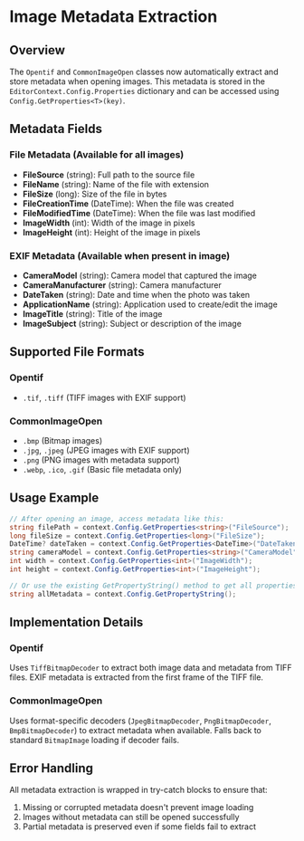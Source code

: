 # Image Metadata Extraction

## Overview
The `Opentif` and `CommonImageOpen` classes now automatically extract and store metadata when opening images. This metadata is stored in the `EditorContext.Config.Properties` dictionary and can be accessed using `Config.GetProperties<T>(key)`.

## Metadata Fields

### File Metadata (Available for all images)
- **FileSource** (string): Full path to the source file
- **FileName** (string): Name of the file with extension
- **FileSize** (long): Size of the file in bytes
- **FileCreationTime** (DateTime): When the file was created
- **FileModifiedTime** (DateTime): When the file was last modified
- **ImageWidth** (int): Width of the image in pixels
- **ImageHeight** (int): Height of the image in pixels

### EXIF Metadata (Available when present in image)
- **CameraModel** (string): Camera model that captured the image
- **CameraManufacturer** (string): Camera manufacturer
- **DateTaken** (string): Date and time when the photo was taken
- **ApplicationName** (string): Application used to create/edit the image
- **ImageTitle** (string): Title of the image
- **ImageSubject** (string): Subject or description of the image

## Supported File Formats

### Opentif
- `.tif`, `.tiff` (TIFF images with EXIF support)

### CommonImageOpen
- `.bmp` (Bitmap images)
- `.jpg`, `.jpeg` (JPEG images with EXIF support)
- `.png` (PNG images with metadata support)
- `.webp`, `.ico`, `.gif` (Basic file metadata only)

## Usage Example

```csharp
// After opening an image, access metadata like this:
string filePath = context.Config.GetProperties<string>("FileSource");
long fileSize = context.Config.GetProperties<long>("FileSize");
DateTime? dateTaken = context.Config.GetProperties<DateTime>("DateTaken");
string cameraModel = context.Config.GetProperties<string>("CameraModel");
int width = context.Config.GetProperties<int>("ImageWidth");
int height = context.Config.GetProperties<int>("ImageHeight");

// Or use the existing GetPropertyString() method to get all properties as a formatted string:
string allMetadata = context.Config.GetPropertyString();
```

## Implementation Details

### Opentif
Uses `TiffBitmapDecoder` to extract both image data and metadata from TIFF files. EXIF metadata is extracted from the first frame of the TIFF file.

### CommonImageOpen
Uses format-specific decoders (`JpegBitmapDecoder`, `PngBitmapDecoder`, `BmpBitmapDecoder`) to extract metadata when available. Falls back to standard `BitmapImage` loading if decoder fails.

## Error Handling
All metadata extraction is wrapped in try-catch blocks to ensure that:
1. Missing or corrupted metadata doesn't prevent image loading
2. Images without metadata can still be opened successfully
3. Partial metadata is preserved even if some fields fail to extract

